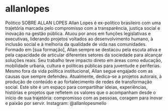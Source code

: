 # allanlopes
Politico
SOBRE ALLAN LOPES
Allan Lopes é ex-político brasileiro com uma trajetória marcada pelo compromisso com a
transparência, justiça social e inovação na gestão pública. Atuou por anos em funções legislativas e
executivas, liderando projetos voltados ao desenvolvimento humano, à inclusão social e à melhoria
da qualidade de vida nas comunidades.
Formado em [sua formação], Allan sempre se destacou pela escuta ativa e pela capacidade de
articular diferentes setores da sociedade para alcançar soluções reais. Seu trabalho teve impacto
direto em áreas como educação, mobilidade urbana, cultura e políticas públicas para juventude e
periferias.
Mesmo fora da vida política institucional, Allan segue engajado com as causas que sempre
defendeu. Atualmente, dedica-se a projetos autorais, à produção de conteúdo e ao fortalecimento
de redes de transformação social.
Este site é um espaço para compartilhar ideias, experiências, histórias e projetos que refletem os
valores que o acompanham desde o início de sua trajetória: compromisso com as pessoas,
coragem para inovar e paixão por servir.
Instagram: @allanlopesmello
